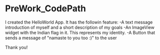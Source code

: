# PreWork_CodePath
I created the HelloWorld App. It has the followin feature:
-A text message introduction of myself and a short description of my goals
-An ImageView widget with the Indian flag in it. This represents my identity.
-A Button that sends a message of "namaste to you too :)" to the user


Thank you!
